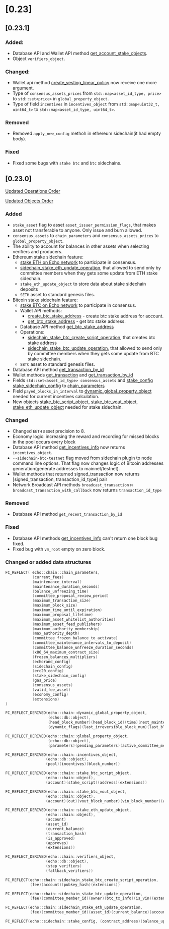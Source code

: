 # [0.23]

## [0.23.1]

### Added:

- Database API and Wallet API method [get_account_stake_objects](../api-reference/echo-wallet-api/README.md#get_account_stake_objects-account-type).
- Object `verifiers_object`.

### Changed:

- Wallet api method [create_vesting_linear_policy](../api-reference/echo-wallet-api/README.md#create_vesting_linear_policy-creator_name-owner_name-amount-asset_symbol-begin_timestamp-vesting_cliff_seconds-vesting_duration-second-broadcast) now receive one more argument.
- Type of `consensus_assets_prices` from `std::map<asset_id_type, price>` to `std::set<price>` in `global_property_object`.
- Type of field `incentives` in `incentives_object` from `std::map<uint32_t, uint64_t>` to `std::map<asset_id_type, uint64_t>`.

### Removed
- Removed `apply_new_config` methoh in ethereum sidechain(it had empty body).

### Fixed
- Fixed some bugs with `stake btc` and `btc` sidechains.

## [0.23.0]

[Updated Operations Order](../api-reference/echo-operations/operations-order.md)

[Updated Objects Order](../api-reference/echo-objects/objects-order.md)


### Added
- `stake_asset` flag to asset `asset_issuer_permission_flags`, that makes asset not transferable to anyone. Only issue and burn allowed.
- `consensus_assets` to `chain_parameters` and `consensus_assets_prices` to `global_property_object`.
- The ability to account for balances in other assets when selecting verifiers and producers.
- Ethereum stake sidechain feature:
    - [stake ETH on Echo network](/how-to/sidechain-&-contract-deploy/how-to-use-eth-stake.md) to participate in consensus.
    - [sidechain_stake_eth_update_operation](/api-reference/echo-operations/sidechain.md#sidechain_stake_eth_update_operation), that allowed to send only by committee members when they gets some update from ETH stake sidechain.
    - `stake_eth_update_object` to store data about stake sidechain deposits
    - `SETH` asset to standard genesis files.
- Bitcoin stake sidechain feature:
    - [stake BTC on Echo network](/how-to/sidechain-&-contract-deploy/how-to-use-btc-stake.md) to participate in consensus.
    - Wallet API methods:
        - [create_btc_stake_address](/api-reference/echo-wallet-api/README.md#create_btc_stake_address-account-user_pubkey-broadcast) - create btc stake address for account.
        - [get_btc_stake_address](/api-reference/echo-wallet-api/README.md#get_btc_stake_address-account) - get btc stake address.
    - Database API method  [get_btc_stake_address](/api-reference/echo-node-api/database-api/sidechain-api.md#get_btc_stake_address-account)
    - Operations:
        - [sidechain_stake_btc_create_script_operation](/api-reference/echo-operations/sidechain.md#sidechain_stake_btc_create_script_operation), that creates btc stake address
        - [sidechain_stake_btc_update_operation](/api-reference/echo-operations/sidechain.md#sidechain_stake_btc_update_operation), that allowed to send only by committee members when they gets some update from BTC stake sidechain.
    - `SBTC` asset to standard genesis files.
- Database API method [get_transaction_by_id](../api-reference/echo-node-api/database-api/block_transaction-api.md#get_transaction_by_id-id)
- Wallet methods [get_transaction](../api-reference/echo-wallet-api/README.md#get_transaction-block_num-tx_index) and [get_transaction_by_id](../api-reference/echo-wallet-api/README.md#get_transaction_by_id-tx_id)
- Fields `std::set<asset_id_type> consensus_assets` and [stake_config stake_sidechain_config](../api-reference/echo-objects/sidechain-config.md#configuration-parameters-for-echo-stake-sidechain) to [chain_parameters](../api-reference/echo-objects/chain-parameters.md)
- Field `payed_blocks_in_interval` to [dynamic_global_property_object](../api-reference/echo-objects/dynamic-global-property-object.md#) needed for current incentives calculation.
- New objects [stake_btc_script_object](../api-reference/echo-objects/sidechain.md#stake_btc_script_object), [stake_btc_vout_object](../api-reference/echo-objects/sidechain.md#stake_btc_vout_object), [stake_eth_update_object](../api-reference/echo-objects/sidechain.md#stake_eth_update_object) needed for stake sidechain.

### Changed
- Changed `EETH` asset precision to 8.
- Economy logic: increasing the reward and recording for missed blocks in the pool occurs every block
- Database API method [get_incentives_info](../api-reference/echo-wallet-api/README.md#get_incentives_info) now returns `incentives_object`.
- `--sidechain-btc-testnet` flag moved from sidechain plugin to node command line options. That flag now changes logic of Bitcoin addresses generation(generate addresses to mainnet/testnet).
- Wallet methods that returned signed_transaction now returns [signed_transaction, transaction_id_type] pair
- Network Broadcast API methods `broadcast_transaction` и `broadcast_transaction_with_callback` now returns `transaction_id_type`

### Removed 
- Database API method `get_recent_transaction_by_id`

### Fixed
- Database API methods [get_incentives_info](../api-reference/echo-wallet-api/README.md#get_incentives_info) can't return one block bug fixed.
- Fixed bug with `vm_root` empty on zero block.

### Changed or added data structures
```cpp
FC_REFLECT( echo::chain::chain_parameters,
            (current_fees)
            (maintenance_interval)
            (maintenance_duration_seconds)
            (balance_unfreezing_time)
            (committee_proposal_review_period)
            (maximum_transaction_size)
            (maximum_block_size)
            (maximum_time_until_expiration)
            (maximum_proposal_lifetime)
            (maximum_asset_whitelist_authorities)
            (maximum_asset_feed_publishers)
            (maximum_authority_membership)
            (max_authority_depth)
            (committee_frozen_balance_to_activate)
            (committee_maintenance_intervals_to_deposit)
            (committee_balance_unfreeze_duration_seconds)
            (x86_64_maximum_contract_size)
            (frozen_balances_multipliers)
            (echorand_config)
            (sidechain_config)
            (erc20_config)
            (stake_sidechain_config)
            (gas_price)
            (consensus_assets)
            (valid_fee_asset)
            (economy_config)
            (extensions)
)

FC_REFLECT_DERIVED(echo::chain::dynamic_global_property_object,
                   (echo::db::object),
                   (head_block_number)(head_block_id)(time)(next_maintenance_time)(last_maintenance_time)(committee_budget)
                   (dynamic_flags)(last_irreversible_block_num)(last_block_of_previous_interval)(payed_blocks_in_interval)(last_processed_btc_block)(extensions))

FC_REFLECT_DERIVED(echo::chain::global_property_object,
                   (echo::db::object),
                   (parameters)(pending_parameters)(active_committee_members)(consensus_assets_prices))

FC_REFLECT_DERIVED(echo::chain::incentives_object,
                  (echo::db::object),
                  (pool)(incentives)(block_number))

FC_REFLECT_DERIVED(echo::chain::stake_btc_script_object,
                  (echo::chain::object),
                  (account)(stake_script)(address)(extensions))

FC_REFLECT_DERIVED(echo::chain::stake_btc_vout_object,
                  (echo::chain::object),
                  (account)(out)(vout_block_number)(vin_block_number)(approves_for_vout)(is_vout_approved)(approves_for_vin)(is_vin_approved)(extensions))

FC_REFLECT_DERIVED(echo::chain::stake_eth_update_object,
                  (echo::chain::object),
                  (account)
                  (asset_id)
                  (current_balance)
                  (transaction_hash)
                  (is_approved)
                  (approves)
                  (extensions))

FC_REFLECT_DERIVED(echo::chain::verifiers_object,
                  (echo::db::object),
                  (step_verifiers)
                  (fallback_verifiers))

FC_REFLECT(echo::chain::sidechain_stake_btc_create_script_operation,
           (fee)(account)(pubkey_hash)(extensions))

FC_REFLECT(echo::chain::sidechain_stake_btc_update_operation,
           (fee)(committee_member_id)(owner)(btc_tx_info)(is_vin)(extensions))

FC_REFLECT(echo::chain::sidechain_stake_eth_update_operation, 
           (fee)(committee_member_id)(asset_id)(current_balance)(account)(transaction_hash)(extensions))

FC_REFLECT(echo::sidechain::stake_config, (contract_address)(balance_updated_topic))
```
